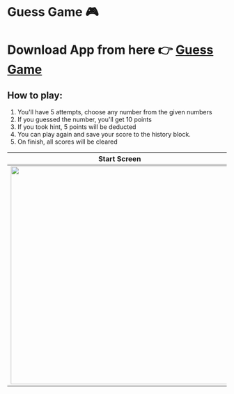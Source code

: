 ﻿# Guess Game 🎮
 # Download App from here 👉 [Guess Game](https://drive.google.com/file/d/10Yr-A7LarD0z47qSxY599h9g9QsrIKnJ/view?usp=sharing)
 ## How to play: 
 1. You'll have 5 attempts, choose any number from the given numbers
 2. If you guessed the number, you'll get 10 points
 3. If you took hint, 5 points will be deducted 
 4. You can play again and save your score to the history block.
 5. On finish, all scores will be cleared

Start Screen          | Playing Board  | Finish Screen
:-------------------------:|:-------------------------:|:-------------------------:
<img height = "500px" src="https://github.com/cuiisb/assignment-2---guess-a-number-game-indiedanish/blob/main/1.jpeg" /> | <img height = "500px" src="https://github.com/cuiisb/assignment-2---guess-a-number-game-indiedanish/blob/main/2.jpeg" /> | <img height = "500px" src="https://github.com/cuiisb/assignment-2---guess-a-number-game-indiedanish/blob/main/3.jpeg" />




